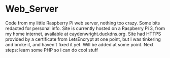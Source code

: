 # Web_Server
Code from my little Raspberry Pi web server, nothing too crazy. Some bits redacted for personal info.
Site is currently hosted on a Raspberry Pi 3, from my home internet, available at caydenwright.duckdns.org.
Site had HTTPS provided by a certificate from LetsEncrypt at one point, but I was tinkering and broke it, and haven't fixed it yet. Will be added at some point.
Next steps: learn some PHP so i can do cool stuff
